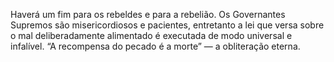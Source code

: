 ﻿Haverá um fim para os rebeldes e para a rebelião. Os Governantes Supremos são misericordiosos e pacientes, entretanto a lei que versa sobre o mal deliberadamente alimentado é executada de modo universal e infalível. “A recompensa do pecado é a morte” — a obliteração eterna.